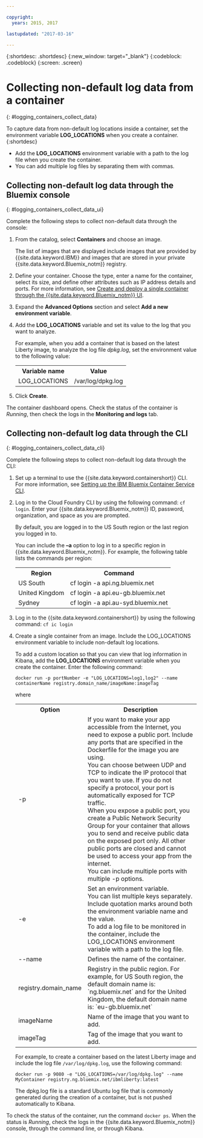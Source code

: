 ```yaml
---

copyright:
  years: 2015, 2017

lastupdated: "2017-03-16"

---
```



{:shortdesc: .shortdesc}
{:new_window: target="_blank"}
{:codeblock: .codeblock}
{:screen: .screen}


# Collecting non-default log data from a container
{: #logging_containers_collect_data}

To capture data from non-default log locations inside a container, set the environment variable **LOG_LOCATIONS** when you create a container. 
{:shortdesc}

* Add the **LOG_LOCATIONS** environment variable with a path to the log file when you create the container. 
* You can add multiple log files by separating them with commas. 

## Collecting non-default log data through the Bluemix console
{: #logging_containers_collect_data_ui}

Complete the following steps to collect non-default data through the console:

1. From the catalog, select **Containers** and choose an image. 

    The list of images that are displayed include images that are provided by {{site.data.keyword.IBM}} and images that are stored in your private {{site.data.keyword.Bluemix_notm}} registry. 

2. Define your container. Choose the type, enter a name for the container, select its size, and define other attributes such as IP address details and ports. For more information, see [Create and deploy a single container through the {{site.data.keyword.Bluemix_notm}} UI](/docs/containers/container_single_ui.html). 

3. Expand the **Advanced Options** section and select **Add a new environment variable**.

4. Add the **LOG_LOCATIONS** variable and set its value to the log that you want to analyze.

    For example, when you add a container that is based on the latest Liberty image, to analyze the log file *dpkg.log*, set the environment value to the following value:
    
    <table>
      <tbody>
        <tr>
          <th align="center">Variable name</th>
          <th align="center">Value</th>
        </tr>
        <tr>
          <td align="left">LOG_LOCATIONS</td>
          <td align="left">/var/log/dpkg.log</td>
        </tr>
      </tbody>
    </table>

4. Click **Create**.

The container dashboard opens. Check the status of the container is *Running*, then check the logs in the **Monitoring and logs** tab.


## Collecting non-default log data through the CLI
{: #logging_containers_collect_data_cli}

Complete the following steps to collect non-default log data through the CLI:

1. Set up a terminal to use the {{site.data.keyword.containershort}} CLI. For more information, see [Setting up the IBM Bluemix Container Service CLI](/docs/containers/container_cli_cfic_install.html).

2. Log in to the Cloud Foundry CLI by using the following command: `cf login`. Enter your {{site.data.keyword.Bluemix_notm}} ID, password, organization, and space as you are prompted. 

    By default, you are logged in to the US South region or the last region you logged in to. 
    
    You can include the **–a** option to log in to a specific region in {{site.data.keyword.Bluemix_notm}}. For example, the following table lists the commands per region:

    <table>
      <tbody>
        <tr>
          <th align="center">Region</th>
          <th align="center">Command</th>
        </tr>
        <tr>
          <td align="left">US South</td>
          <td align="left"> cf login -a api.ng.bluemix.net</td>
        </tr>
        <tr>
          <td align="left">United Kingdom</td>
          <td align="left">cf login -a api.eu-gb.bluemix.net</td>
        </tr>
        <tr>
          <td align="left">Sydney</td>
          <td align="left">cf login -a api.au-syd.bluemix.net</td>
        </tr>
      </tbody>
    </table>
    

3. Log in to the {{site.data.keyword.containershort}} by using the following command: `cf ic login`

4. Create a single container from an image. Include the LOG_LOCATIONS environment variable to include non-default log locations.  

    To add a custom location so that you can view that log information in Kibana, add the **LOG_LOCATIONS** environment variable when you create the container. Enter the following command:
    
    `docker run -p portNumber -e "LOG_LOCATIONS=log1,log2" --name containerName registry.domain_name/imageName:imageTag`
    
    where
    
     <table>
      <tbody>
        <tr>
          <th align="center">Option</th>
          <th align="center">Description</th>
        </tr>
        <tr>
          <td align="left">-p</td>
          <td align="left"> If you want to make your app accessible from the Internet, you need to expose a public port. Include any ports that are specified in the Dockerfile for the image you are using. <br> You can choose between UDP and TCP to indicate the IP protocol that you want to use. If you do not specify a protocol, your port is automatically exposed for TCP traffic. <br> When you expose a public port, you create a Public Network Security Group for your container that allows you to send and receive public data on the exposed port only. All other public ports are closed and cannot be used to access your app from the internet. <br> You can include multiple ports with multiple -p options. </td>
        </tr>
        <tr>
          <td align="left">-e</td>
          <td align="left">Set an environment variable. <br> You can list multiple keys separately. Include quotation marks around both the environment variable name and the value. <br> To add a log file to be monitored in the container, include the LOG_LOCATIONS environment variable with a path to the log file.</td>
        </tr>
        <tr>
          <td align="left">--name</td>
          <td align="left">Defines the name of the container.</td>
        </tr>
	<tr>
          <td align="left">registry.domain_name</td>
          <td align="left">Registry in the public region. For example, for US South region, the default domain name is: `ng.bluemix.net` and for the United Kingdom, the default domain name is: `eu-gb.bluemix.net` </td>
        </tr>
        <tr>
          <td align="left">imageName</td>
          <td align="left">Name of the image that you want to add.</td>
        </tr>
	<tr>
          <td align="left">imageTag</td>
          <td align="left">Tag of the image that you want to add.</td>
        </tr>
      </tbody>
    </table>
    
    For example, to create a container based on the latest Liberty image and include the log file `/var/log/dpkg.log`, use the following command: 
    
    `docker run -p 9080 -e "LOG_LOCATIONS=/var/log/dpkg.log" --name MyContainer registry.ng.bluemix.net/ibmliberty:latest`
    
    The dpkg.log file is a standard Ubuntu log file that is commonly generated during the creation of a container, but is not pushed automatically to Kibana.

To check the status of the container, run the command `docker ps`. When the status is *Running*, check the logs in the {{site.data.keyword.Bluemix_notm}} console, through the command line, or through Kibana.




